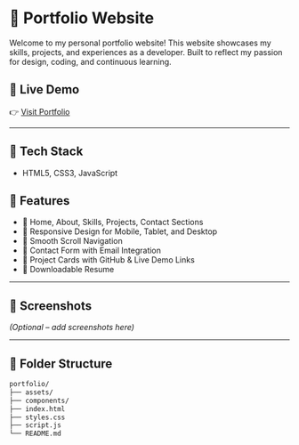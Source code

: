 # 💼 Portfolio Website

Welcome to my personal portfolio website! This website showcases my skills, projects, and experiences as a developer. Built to reflect my passion for design, coding, and continuous learning.

## 🚀 Live Demo

👉 [Visit Portfolio](https://yourdomain.com)

---

## 🧰 Tech Stack

- HTML5, CSS3, JavaScript


## 📂 Features

- 🔹 Home, About, Skills, Projects, Contact Sections  
- 🔹 Responsive Design for Mobile, Tablet, and Desktop  
- 🔹 Smooth Scroll Navigation  
- 🔹 Contact Form with Email Integration  
- 🔹 Project Cards with GitHub & Live Demo Links  
- 🔹 Downloadable Resume

---

## 📸 Screenshots

*(Optional – add screenshots here)*

---

## 📁 Folder Structure

```bash
portfolio/
├── assets/
├── components/
├── index.html
├── styles.css
├── script.js
└── README.md
